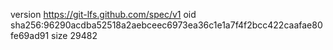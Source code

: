 version https://git-lfs.github.com/spec/v1
oid sha256:96290acdba52518a2aebceec6973ea36c1e1a7f4f2bcc422caafae80fe69ad91
size 29482
